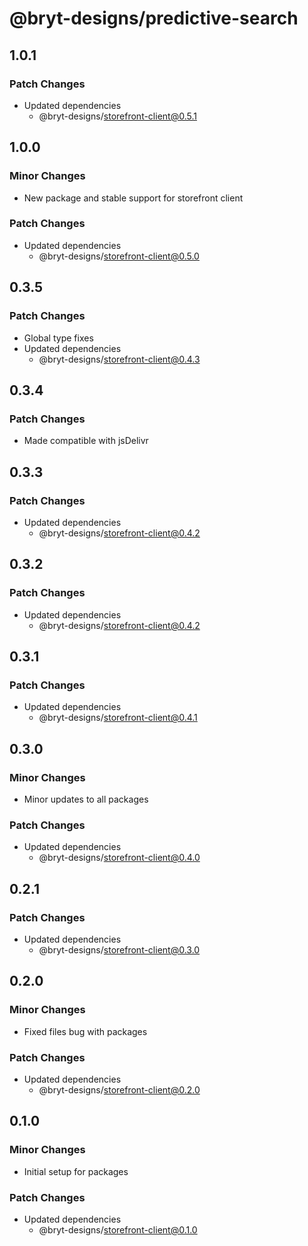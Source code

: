 # @bryt-designs/predictive-search

## 1.0.1

### Patch Changes

- Updated dependencies
  - @bryt-designs/storefront-client@0.5.1

## 1.0.0

### Minor Changes

- New package and stable support for storefront client

### Patch Changes

- Updated dependencies
  - @bryt-designs/storefront-client@0.5.0

## 0.3.5

### Patch Changes

- Global type fixes
- Updated dependencies
  - @bryt-designs/storefront-client@0.4.3

## 0.3.4

### Patch Changes

- Made compatible with jsDelivr

## 0.3.3

### Patch Changes

- Updated dependencies
  - @bryt-designs/storefront-client@0.4.2

## 0.3.2

### Patch Changes

- Updated dependencies
  - @bryt-designs/storefront-client@0.4.2

## 0.3.1

### Patch Changes

- Updated dependencies
  - @bryt-designs/storefront-client@0.4.1

## 0.3.0

### Minor Changes

- Minor updates to all packages

### Patch Changes

- Updated dependencies
  - @bryt-designs/storefront-client@0.4.0

## 0.2.1

### Patch Changes

- Updated dependencies
  - @bryt-designs/storefront-client@0.3.0

## 0.2.0

### Minor Changes

- Fixed files bug with packages

### Patch Changes

- Updated dependencies
  - @bryt-designs/storefront-client@0.2.0

## 0.1.0

### Minor Changes

- Initial setup for packages

### Patch Changes

- Updated dependencies
  - @bryt-designs/storefront-client@0.1.0
